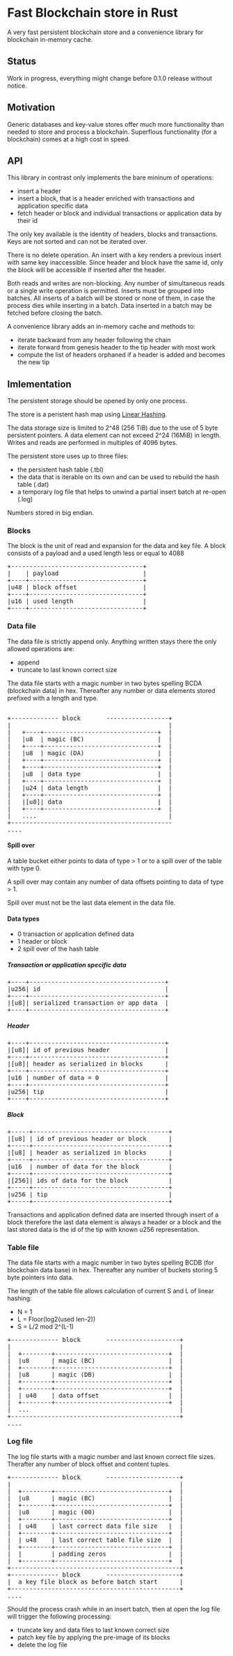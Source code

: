 # Fast Blockchain store in Rust
A very fast persistent blockchain store and a convenience library for blockchain in-memory cache.

## Status
Work in progress, everything might change before 0.1.0 release without notice.

## Motivation
Generic databases and key-value stores offer much more functionality 
than needed to store and process a blockchain. Superflous functionality (for a blockchain)
comes at a high cost in speed. 

## API
This library in contrast only implements the bare mininum of operations:

* insert a header
* insert a block, that is a header enriched with transactions and application specific data
* fetch header or block and individual transactions or application data by their id

The only key available is the identity of headers, blocks and transactions. 
Keys are not sorted and can not be iterated over. 

There is no delete operation. An insert with a key renders a previous insert with same key
inaccessible. Since header and block have the same id, only the block will be accessible 
if inserted after the header. 

Both reads and writes are non-blocking. Any number of simultaneous 
reads or a single write operation is permitted. 
Inserts must be grouped into batches. All inserts of a batch will be stored 
or none of them, in case the process dies while inserting in a batch.
Data inserted in a batch may be fetched before closing the batch.

A convenience library adds an in-memory cache and methods to:

* iterate backward from any header following the chain
* iterate forward from genesis header to the tip header with most work
* compute the list of headers orphaned if a header is added and becomes the new tip

## Imlementation
The persistent storage should be opened by only one process. 

The store is a peristent hash map using [Linear Hashing](https://en.wikipedia.org/wiki/Linear_hashing).

The data storage size is limited to 2^48 (256 TiB) due to the use of 5 byte persistent
pointers. A data element can not exceed 2^24 (16MiB) in length. 
Writes and reads are performed in multiples of 4096 bytes.

The persistent store uses up to three files:
* the persistent hash table (.tbl)
* the data that is iterable on its own and can be used to rebuild the hash table (.dat)
* a temporary log file that helps to unwind a partial insert batch at re-open (.log)

Numbers stored in big endian.

### Blocks

The block is the unit of read and expansion for the data and key file. A block consists of
a payload and a used length less or equal to 4088 

<pre>
+------------------------------------+
|    | payload                       |
+----+-------------------------------+
|u48 | block offset                  |
+----+-------------------------------+
|u16 | used length                   |
+----+-------------------------------+
</pre>

### Data file

The data file is strictly append only. Anything written stays there the only allowed operations are:
* append
* truncate to last known correct size

The data file starts with a magic number in two bytes spelling BCDA (blockchain data) in hex.
Thereafter any number or data elements stored prefixed with a length and type.

<pre>

+------------- block       -----------------+
|                                           |
|   +----+-------------------------------+  |
|   |u8  | magic (BC)                    |  |
|   +----+-------------------------------+  |
|   |u8  | magic (DA)                    |  |  
|   +----+-------------------------------+  |
|   +----+-------------------------------+  |
|   |u8  | data type                     |  |
|   +----+-------------------------------+  |
|   |u24 | data length                   |  |
|   +----+-------------------------------+  |
|   |[u8]| data                          |  |
|   +----+-------------------------------+  |
|   ....                                    |
+--------------------------------------------
....
</pre>

#### Spill over

A table bucket either points to data of type > 1 or to a spill over of the table with type 0.

A spill over may contain any number of data offsets pointing to data of type > 1.

Spill over must not be the last data element in the data file.

#### Data types

* 0 transaction or application defined data
* 1 header or block
* 2 spill over of the hash table

##### Transaction or application specific data
<pre>
+----+-------------------------------------+
|u256| id                                  |
+----+-------------------------------------+
|[u8]| serialized transaction or app data  |
+----+-------------------------------------+
</pre>

##### Header
<pre>
+----+-------------------------------------+
|[u8]| id of previous header               |
+----+-------------------------------------+
|[u8]| header as serialized in blocks      |
+----+-------------------------------------+
|u16 | number of data = 0                  |
+----+-------------------------------------+
|u256| tip                                 |
+----+-------------------------------------+
</pre>

##### Block
<pre>
+-----+-------------------------------------+
|[u8] | id of previous header or block      |
+-----+-------------------------------------+
|[u8] | header as serialized in blocks      |
+-----+-------------------------------------+
|u16  | number of data for the block        |
+-----+-------------------------------------+
|[256]| ids of data for the block           |
+-----+-------------------------------------+
|u256 | tip                                 |
+-----+-------------------------------------+
</pre>

Transactions and application defined data are inserted through insert of a block
therefore the last data element is always a header or a block and the last stored data
is the id of the tip with known u256 representation.


### Table file

The data file starts with a magic number in two bytes spelling BCDB (for blockchain data base) 
in hex. Thereafter any number of buckets storing 5 byte pointers into data.

The length of the table file allows calculation of current S and L of linear hashing:

* N = 1
* L = Floor(log2(used len-2))
* S = L/2 mod 2^(L-1)

<pre>
+------------- block       --------------------+
|                                              |
|  +--------+-------------------------------+  |
|  |u8      | magic (BC)                    |  |
|  +--------+-------------------------------+  |
|  |u8      | magic (DB)                    |  |
|  +--------+-------------------------------+  |
|  +--------+-------------------------------+  |
|  | u48    | data offset                   |  |
|  +--------+-------------------------------+  |
|  ...                                         |
+----------------------------------------------+
....
</pre>

### Log file

The log file starts with a magic number and last known correct file sizes.
Therafter any number of block offset and content tuples.

<pre>
+------------- block       --------------------+
|                                              |
|  +--------+-------------------------------+  |
|  |u8      | magic (BC)                    |  |
|  +--------+-------------------------------+  |
|  |u8      | magic (00)                    |  |
|  +--------+-------------------------------+  |
|  | u48    | last correct data file size   |  |
|  +--------+-------------------------------+  |
|  | u48    | last correct table file size  |  |
|  +--------+-------------------------------+  |
|  |        | padding zeros                 |  |
|  +--------+-------------------------------+  |
+----------------------------------------------+
+------------- block       --------------------+
|  a key file block as before batch start      |
+----------------------------------------------+
....
</pre>


Should the process crash while in an insert batch, then at open the log file will
trigger the following processing:
* truncate key and data files to last known correct size
* patch key file by applying the pre-image of its blocks
* delete the log file